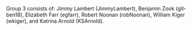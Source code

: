 Group 3 consists of: Jimmy Lambert (JimmyLambert), Benjamin Zook (git-ben18), Elizabeth Farr (egfarr), Robert Noonan (robNoonan), William Kiger (wkiger), and Katrina Arnold (KSArnold).
